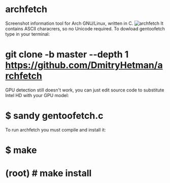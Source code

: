 # archfetch
Screenshot information tool for Arch GNU/Linux, written in C.
![archfetch](https://user-images.githubusercontent.com/18743742/61969548-5244b580-afca-11e9-93fe-3d47501661d6.png)
It contains ASCII characrers, so no Unicode required.
To dowload gentoofetch type in your terminal:
# git clone -b master --depth 1 https://github.com/DmitryHetman/archfetch
GPU detection still doesn't work, you can just edit source code to 
substitute Intel HD with your GPU model:
# $ sandy gentoofetch.c
To run archfetch you must compile and install it:
# $ make
# (root) # make install
